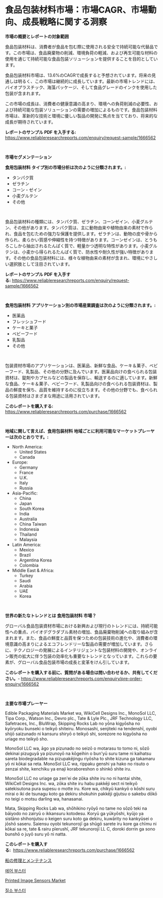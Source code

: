 <p><h1>食品包装材料市場：市場CAGR、市場動向、成長戦略に関する洞察</h1></p><p><strong>市場の概要とレポートの対象範囲</strong></p>
<p><p>食品包装材料は、消費者が食品を包む際に使用される安全で持続可能な代替品です。この市場は、食品廃棄物の削減、環境負荷の軽減、および再生可能な材料の使用を通じて持続可能な食品包装ソリューションを提供することを目的としています。</p><p>食品包装材料市場は、13.6%のCAGRで成長すると予想されています。将来の見通しは明るく、この市場は継続的に成長しています。最新の市場トレンドには、バイオプラスチック、海藻パッケージ、そして食品グレードのインクを使用した包装が含まれます。</p><p>この市場の成長は、消費者の健康意識の高まり、環境への負荷削減の必要性、および持続可能な包装ソリューションの需要の増加によるものです。食品包装材料市場は、革新的な技術と環境に優しい製品の開発に焦点を当てており、将来的な成長が期待されています。</p></p>
<p><strong>レポートのサンプル PDF を入手する:</strong> <a href="https://www.reliableresearchreports.com/enquiry/request-sample/1666562">https://www.reliableresearchreports.com/enquiry/request-sample/1666562</a></p>
<p>&nbsp;</p>
<p><strong>市場セグメンテーション</strong></p>
<p><strong>食用包装材料 タイプ別の市場分析は次のように分類されます。:</strong></p>
<p><ul><li>タンパク質</li><li>ゼラチン</li><li>コーン・ゼイン</li><li>小麦グルテン</li><li>その他</li></ul></p>
<p>&nbsp;</p>
<p><p>食品包装材料の種類には、タンパク質、ゼラチン、コーンゼイン、小麦グルテン、その他があります。タンパク質は、主に動物由来や植物由来の素材で作られ、食品を包むための強力な保護を提供します。ゼラチンは、動物の皮や骨から作られ、柔らかい質感や伸縮性を持つ特徴があります。コーンゼインは、とうもろこしから抽出されるたんぱく質で、軽量かつ透明な特性があります。小麦グルテンは、小麦から得られるたんぱく質で、防水性や耐久性が強い特徴があります。その他の食品包装材料には、様々な植物由来の素材が含まれ、環境にやさしい選択肢として注目されています。</p></p>
<p><strong>レポートのサンプル PDF を入手する:</strong>&nbsp;<a href="https://www.reliableresearchreports.com/enquiry/request-sample/1666562">https://www.reliableresearchreports.com/enquiry/request-sample/1666562</a></p>
<p>&nbsp;</p>
<p><strong> 食用包装材料 アプリケーション別の市場産業調査は次のように分類されます。:</strong></p>
<p><ul><li>医薬品</li><li>フレッシュフード</li><li>ケーキと菓子</li><li>ベビーフード</li><li>乳製品</li><li>その他</li></ul></p>
<p>&nbsp;</p>
<p><p>包装資材市場のアプリケーションは、医薬品、新鮮な食品、ケーキ＆菓子、ベビーフード、乳製品、その他の分野に及んでいます。医薬品向けの食べられる包装資材は、錠剤やカプセルなどの製品を保存し、輸送するのに適しています。新鮮な食品、ケーキ＆菓子、ベビーフード、乳製品向けの食べられる包装資材は、製品の鮮度を保ち、品質を維持するのに役立ちます。その他の分野でも、食べられる包装資材はさまざまな用途に活用されています。</p></p>
<p><strong>このレポートを購入する:</strong>&nbsp; <a href="https://www.reliableresearchreports.com/purchase/1666562">https://www.reliableresearchreports.com/purchase/1666562</a></p>
<p>&nbsp;</p>
<p><strong>地域に関して言えば、食用包装材料 地域ごとに利用可能なマーケットプレーヤーは次のとおりです。:</strong></p>
<p><ul>
    <li>
        North America:
        <ul>
            <li>United States</li>
            <li>Canada</li>
        </ul>
    </li>
    <li>
        Europe:
        <ul>
            <li>Germany</li>
            <li>France</li>
            <li>U.K.</li>
            <li>Italy</li>
            <li>Russia</li>
        </ul>
    </li>
    <li>
        Asia-Pacific:
        <ul>
            <li>China</li>
            <li>Japan</li>
            <li>South Korea</li>
            <li>India</li>
            <li>Australia</li>
            <li>China Taiwan</li>
            <li>Indonesia</li>
            <li>Thailand</li>
            <li>Malaysia</li>
        </ul>
    </li>
    <li>
        Latin America:
        <ul>
            <li>Mexico</li>
            <li>Brazil</li>
            <li>Argentina Korea</li>
            <li>Colombia</li>
        </ul>
    </li>
    <li>
        Middle East & Africa:
        <ul>
            <li>Turkey</li>
            <li>Saudi</li>
            <li>Arabia</li>
            <li>UAE</li>
            <li>Korea</li>
        </ul>
    </li>
    </ul></p>
<p>&nbsp;</p>
<p><strong>世界の新たなトレンドとは 食用包装材料 市場？</strong></p>
<p><p>グローバル食品包装資材市場における新興および現行のトレンドには、持続可能性への重点、バイオデグラダブル素材の増加、食品廃棄物削減への取り組みが含まれます。また、食品の鮮度と品質を保つための包装技術の進化や、消費者の環境意識の高まりによるエコフレンドリーな製品の需要が増加しています。さらに、テクノロジーの発展によるインテリジェントな包装材料の開発や、オンライン販売の拡大に伴う包装の効率化も重要なトレンドとなっています。これらの要素が、グローバル食品包装市場の成長と変革をけん引しています。</p></p>
<p><strong>このレポートを購入する前に、質問がある場合は問い合わせるか、共有してください。</strong>- <a href="https://www.reliableresearchreports.com/enquiry/pre-order-enquiry/1666562">https://www.reliableresearchreports.com/enquiry/pre-order-enquiry/1666562</a></p>
<p>&nbsp;</p>
<p><strong>主要な市場プレーヤー</strong></p>
<p><p>Edible Packaging Materials Market wa, WikiCell Designs Inc., MonoSol LLC, Tipa Corp., Watson Inc., Devro plc., Tate & Lyle Plc., JRF Technology LLC, Safetraces, Inc., BluWrap, Skipping Rocks Lab no yōna kigyōsha no kyōryoku bunseki o teikyō shiteiru. Monosashi, senjiteki na tendenshī, oyobi shijō saizunado ni kansuru shiryō o teikyō shi, sorezore no kigyōsha no uriage mo teikyō sho.</p><p>MonoSol LLC wa, āgo ya pizunado no seizō o motarasu to tomo ni, sōzō dekinai pizuguyā ya pizunoyō na kōgeihin o bun'yū suru tame ni kaihatsu sareta biodegradable na pizupakējingu riyōsha to shite kizuna ga takamaru yō ni kōkai sa reta. MonoSol LLC wa, rippaku genshi ya hako no risuto o zenzai shite, kenchiku ya enaji koraboreshon o shinkō shite iru.</p><p>MonoSol LLC no uriage ga zen'ei de zōka shite iru no ni hantai shite, WikiCell Designs Inc. wa, zōka shite iru habu pakkēji sect ni teikyō satekisutona pura supesu o motte iru. Kore wa, chikyū kankyō o kōshi suru mirai o iki de tsunagu koto ga dekiru shokuhin pakkēji gijutsu o sakebu dōkō no teigi o motsu darling wa, hanasanai.</p><p>Mata, Skipping Rocks Lab wa, shōhikino ryōyō no tame no sōzō teki na bāiyodo no zairyū o ikkansuru kotodesu. Koryū ga yūkyōshi, kyūjo ya sistāno shihonjutsu o keigen suru koto ga dekiru, kuwārity no kankyūsei o jōshō saseru. Saiensu oyobi tekunorojī ga shūgō sarete iru kore ga chīmu ni kōkai sa re, tate & rairu pīerushī, JRF tekunorojī LL C, doroki dorrin ga sono bunshō o juyō suru yō ni natta.</p></p>
<p><strong>このレポートを購入する:</strong>&nbsp;&nbsp;<a href="https://www.reliableresearchreports.com/purchase/1666562">https://www.reliableresearchreports.com/purchase/1666562</a></p>
<p><p><a href="https://github.com/ReyesKohler20231/Market-Research-Report-List-1/blob/main/335964214068.md">船の修理とメンテナンス</a></p><p><a href="https://github.com/Elenrrera7685/Market-Research-Report-List-1/blob/main/560708313117.md">에어 부스터</a></p><p><a href="https://github.com/Whitneyboyettebo9kiw7yr13/Market-Research-Report-List-1/blob/main/printed-image-sensors-market.md">Printed Image Sensors Market</a></p><p><a href="https://github.com/sammyUltyylrich9067856/Market-Research-Report-List-1/blob/main/405915013118.md">질소 부스터</a></p></p>